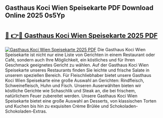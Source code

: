 ## Gasthaus Koci Wien Speisekarte PDF Download Online 2025 0s5Yp

# <h2><a href="http://gcebud5.nevu.top/?p=Gasthaus+Koci+Wien+Speisekarte">🔗 👉🔴 Gasthaus Koci Wien Speisekarte 2025 PDF</a></h2>

[![Gasthaus Koci Wien Speisekarte 2025 PDF](https://i.imgur.com/dBaPXMq.png)](http://gcebud5.nevu.top/?p=Gasthaus+Koci+Wien+Speisekarte)
Die Gasthaus Koci Wien Speisekarte ist nicht nur eine Liste von Gerichten in einem Restaurant oder Café, sondern auch Ihre Möglichkeit, ein köstliches und für Ihren Geschmack geeignetes Gericht zu wählen. Auf der Gasthaus Koci Wien Speisekarte unseres Restaurants finden Sie leichte und frische Salate in unserem speziellen Bereich. Für Fleischliebhaber bietet unsere Gasthaus Koci Wien Speisekarte eine große Auswahl an Gerichten: Rindfleisch, Schweinefleisch, Huhn und Fisch. Unseren Auserwählten bieten wir köstliche Gerichte wie Schaschlik und Steak an, die bei frischem, natürlichem Feuer zubereitet werden. Unsere Gasthaus Koci Wien Speisekarte bietet eine große Auswahl an Desserts, von klassischen Torten und Kuchen bis hin zu exquisiten Crème Brûlée und Schokoladen-Schokoladen-Extras.
